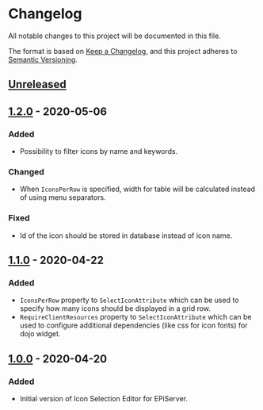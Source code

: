 # Changelog

All notable changes to this project will be documented in this file.

The format is based on [Keep a Changelog](https://keepachangelog.com/en/1.0.0/),
and this project adheres to [Semantic Versioning](https://semver.org/spec/v2.0.0.html).

## [Unreleased]

## [1.2.0] - 2020-05-06

### Added

- Possibility to filter icons by name and keywords. 

### Changed

- When ```IconsPerRow``` is specified, width for table will be calculated instead of using menu separators.

### Fixed
- Id of the icon should be stored in database instead of icon name.

## [1.1.0] - 2020-04-22

### Added

- ```IconsPerRow``` property to ```SelectIconAttribute``` which can be used to specify how many icons should be displayed in a grid row.
- ```RequireClientResources``` property to ```SelectIconAttribute``` which can be used to configure additional dependencies (like css for icon fonts) for dojo widget.

## [1.0.0] - 2020-04-20

### Added

- Initial version of Icon Selection Editor for EPiServer.

[unreleased]: https://github.com/RealGecko/Gecko.EPiServer.IconSelectionEditor/compare/1.2.0...HEAD
[1.2.0]: https://github.com/RealGecko/Gecko.EPiServer.IconSelectionEditor/compare/1.1.0...1.2.0
[1.1.0]: https://github.com/RealGecko/Gecko.EPiServer.IconSelectionEditor/compare/1.0.0...1.1.0
[1.0.0]: https://github.com/RealGecko/Gecko.EPiServer.IconSelectionEditor/releases/tag/1.0.0
